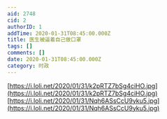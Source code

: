 ```yaml
---
aid: 2748
cid: 2
authorID: 1
addTime: 2020-01-31T08:45:00.000Z
title: 医生被逼着自己做口罩
tags: []
comments: []
date: 2020-01-31T08:45:00.000Z
category: 时政
---
```


[https://i.loli.net/2020/01/31/k2pRTZ7bSg4ciHO.jpg](https://i.loli.net/2020/01/31/k2pRTZ7bSg4ciHO.jpg) [https://i.loli.net/2020/01/31/Nqh6ASsCcU9yku5.jpg](https://i.loli.net/2020/01/31/Nqh6ASsCcU9yku5.jpg)
